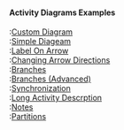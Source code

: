 #### Activity Diagrams Examples

:[Custom Diagram](custom.md)  
:[Simple Diageam](simple.md)  
:[Label On Arrow](label-on-arrow.md)  
:[Changing Arrow Directions](changing-arrow-directions.md)  
:[Branches](branches.md)  
:[Branches (Advanced)](branches-advanced.md)  
:[Synchronization](synchronization.md)  
:[Long Activity Descrption](long-activity-description.md)  
:[Notes](notes.md)  
:[Partitions](partitions.md)  